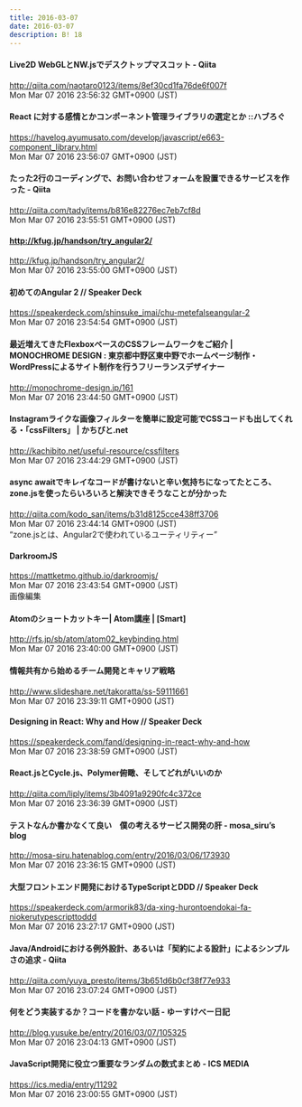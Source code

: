 ```yaml
---
title: 2016-03-07
date: 2016-03-07
description: B! 18
---
```


#### Live2D WebGLとNW.jsでデスクトップマスコット - Qiita
http://qiita.com/naotaro0123/items/8ef30cd1fa76de6f007f<br>
Mon Mar 07 2016 23:56:32 GMT+0900 (JST)<br>


#### React に対する感情とかコンポーネント管理ライブラリの選定とか ::ハブろぐ
https://havelog.ayumusato.com/develop/javascript/e663-component_library.html<br>
Mon Mar 07 2016 23:56:07 GMT+0900 (JST)<br>


#### たった2行のコーディングで、お問い合わせフォームを設置できるサービスを作った - Qiita
http://qiita.com/tady/items/b816e82276ec7eb7cf8d<br>
Mon Mar 07 2016 23:55:51 GMT+0900 (JST)<br>


#### http://kfug.jp/handson/try_angular2/
http://kfug.jp/handson/try_angular2/<br>
Mon Mar 07 2016 23:55:00 GMT+0900 (JST)<br>


#### 初めてのAngular 2 // Speaker Deck
https://speakerdeck.com/shinsuke_imai/chu-metefalseangular-2<br>
Mon Mar 07 2016 23:54:54 GMT+0900 (JST)<br>


#### 最近増えてきたFlexboxベースのCSSフレームワークをご紹介 | MONOCHROME DESIGN : 東京都中野区東中野でホームページ制作・WordPressによるサイト制作を行うフリーランスデザイナー
http://monochrome-design.jp/161<br>
Mon Mar 07 2016 23:44:50 GMT+0900 (JST)<br>


#### Instagramライクな画像フィルターを簡単に設定可能でCSSコードも出してくれる・「cssFilters」 | かちびと.net
http://kachibito.net/useful-resource/cssfilters<br>
Mon Mar 07 2016 23:44:29 GMT+0900 (JST)<br>


#### async awaitでキレイなコードが書けないと辛い気持ちになってたところ、zone.jsを使ったらいろいろと解決できそうなことが分かった
http://qiita.com/kodo_san/items/b31d8125cce438ff3706<br>
Mon Mar 07 2016 23:44:14 GMT+0900 (JST)<br>
“zone.jsとは、Angular2で使われているユーティリティー”


#### DarkroomJS
https://mattketmo.github.io/darkroomjs/<br>
Mon Mar 07 2016 23:43:54 GMT+0900 (JST)<br>
画像編集


#### Atomのショートカットキー| Atom講座 | [Smart]
http://rfs.jp/sb/atom/atom02_keybinding.html<br>
Mon Mar 07 2016 23:40:00 GMT+0900 (JST)<br>


#### 情報共有から始めるチーム開発とキャリア戦略
http://www.slideshare.net/takoratta/ss-59111661<br>
Mon Mar 07 2016 23:39:11 GMT+0900 (JST)<br>


#### Designing in React: Why and How // Speaker Deck
https://speakerdeck.com/fand/designing-in-react-why-and-how<br>
Mon Mar 07 2016 23:38:59 GMT+0900 (JST)<br>


#### React.jsとCycle.js、Polymer俯瞰、そしてどれがいいのか
http://qiita.com/liply/items/3b4091a9290fc4c372ce<br>
Mon Mar 07 2016 23:36:39 GMT+0900 (JST)<br>


#### テストなんか書かなくて良い　僕の考えるサービス開発の肝 - mosa_siru’s blog
http://mosa-siru.hatenablog.com/entry/2016/03/06/173930<br>
Mon Mar 07 2016 23:36:15 GMT+0900 (JST)<br>


#### 大型フロントエンド開発におけるTypeScriptとDDD // Speaker Deck
https://speakerdeck.com/armorik83/da-xing-hurontoendokai-fa-niokerutypescripttoddd<br>
Mon Mar 07 2016 23:27:17 GMT+0900 (JST)<br>


#### Java/Androidにおける例外設計、あるいは「契約による設計」によるシンプルさの追求 - Qiita
http://qiita.com/yuya_presto/items/3b651d6b0cf38f77e933<br>
Mon Mar 07 2016 23:07:24 GMT+0900 (JST)<br>


#### 何をどう実装するか？コードを書かない話 - ゆーすけべー日記
http://blog.yusuke.be/entry/2016/03/07/105325<br>
Mon Mar 07 2016 23:04:13 GMT+0900 (JST)<br>


#### JavaScript開発に役立つ重要なランダムの数式まとめ - ICS MEDIA
https://ics.media/entry/11292<br>
Mon Mar 07 2016 23:00:55 GMT+0900 (JST)<br>


